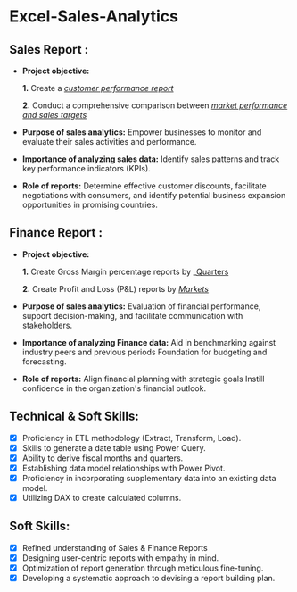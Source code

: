 # Excel-Sales-Analytics
## Sales Report :


- **Project objective:** 

    **1.** Create a _[customer performance report](https://github.com/AMRITA790/Excel-Sales-Analytics/blob/main/Customer%20Performence%20Report.pdf)_ 

    **2.** Conduct a comprehensive comparison between _[market performance and sales targets](https://github.com/AMRITA790/Excel-Sales-Analytics/blob/main/Market%20Performence%20vs%20Target%20Report.pdf)_

- **Purpose of sales analytics:** Empower businesses to monitor and evaluate their sales activities and performance.

- **Importance of analyzing sales data:** Identify sales patterns and track key performance indicators (KPIs).

- **Role of reports:** Determine effective customer discounts, facilitate negotiations with consumers, and identify potential business expansion opportunities in promising countries.


## Finance Report :

- **Project objective:** 

    **1.** Create Gross Margin percentage reports by _[Quarters](https://github.com/AMRITA790/Excel-Sales-Analytics/blob/main/GM%25%20Report%20by%20Quarters(Sub_Zone).pdf)

   **2.** Create Profit and Loss (P&L) reports by _[Markets](https://github.com/AMRITA790/Excel-Sales-Analytics/blob/main/P%26L%20Report%20for%20Market.pdf)_

- **Purpose of sales analytics:** Evaluation of financial performance, support decision-making, and facilitate communication with stakeholders.

- **Importance of analyzing Finance data:** Aid in benchmarking against industry peers and previous periods Foundation for budgeting and forecasting.

- **Role of reports:** Align financial planning with strategic goals Instill confidence in the organization's financial outlook.


## Technical & Soft Skills:
- [x]	Proficiency in ETL methodology (Extract, Transform, Load).
- [x]	Skills to generate a date table using Power Query.
- [x]	Ability to derive fiscal months and quarters.
- [x]	Establishing data model relationships with Power Pivot.
- [x]	Proficiency in incorporating supplementary data into an existing data model.
- [x]	Utilizing DAX to create calculated columns.

## Soft Skills:
- [x]	Refined understanding of Sales & Finance Reports
- [x]	Designing user-centric reports with empathy in mind.
- [x]	Optimization of report generation through meticulous fine-tuning.
- [x]	Developing a systematic approach to devising a report building plan.
